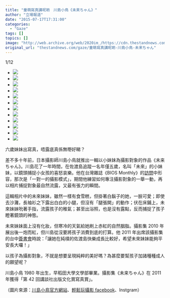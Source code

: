 ```yaml
---
title: "童萌寫真講呢啲　川島小鳥《未来ちゃん》"
author: "立場報道"
date: "2015-07-17T17:31:00"
categories:
  - "Gaze"
tags: []
topics: []
image: "http://web.archive.org/web/2020im_/https://cdn.thestandnews.com/media/photos/gallery/26/cache/004_s_xnjSp_300x200cropcenter.jpg"
original_url: "thestandnews.com/gaze/童萌寫真講呢啲-川島小鳥-未来ちゃん"
---
```

[](#)[](#)

[](#)1/12[](#)

*   ![](http://web.archive.org/web/2020im_/https://cdn.thestandnews.com/media/photos/gallery/26/cache/004_s_xnjSp_300x200cropcenter.jpg)
*   ![](http://web.archive.org/web/2020im_/https://cdn.thestandnews.com/media/photos/gallery/26/cache/photo1123_XVKv6_300x200cropcenter.jpg)
*   ![](http://web.archive.org/web/2020im_/https://cdn.thestandnews.com/media/photos/gallery/26/cache/9bf5d72094711e9253a19da6a92d52c5_n_BP68l_300x200cropcenter.jpg)
*   ![](http://web.archive.org/web/2020im_/https://cdn.thestandnews.com/media/photos/gallery/26/cache/47_wbRkk_300x200cropcenter.jpg)
*   ![](http://web.archive.org/web/2020im_/https://cdn.thestandnews.com/media/photos/gallery/26/cache/53bdbb6fc3de622cfa16a32c6d785242_Vchsg_300x200cropcenter.jpg)
*   ![](http://web.archive.org/web/2020im_/https://cdn.thestandnews.com/media/photos/gallery/26/cache/g2_Rm1x1_300x200cropcenter.jpeg)
*   ![](http://web.archive.org/web/2020im_/https://cdn.thestandnews.com/media/photos/gallery/26/cache/g4_IjrBq_300x200cropcenter.jpeg)
*   ![](http://web.archive.org/web/2020im_/https://cdn.thestandnews.com/media/photos/gallery/26/cache/img110828_87QTt_300x200cropcenter.jpg)
*   ![](http://web.archive.org/web/2020im_/https://cdn.thestandnews.com/media/photos/gallery/26/cache/nagoyaH1_fnSjR_300x200cropcenter.jpg)
*   ![](http://web.archive.org/web/2020im_/https://cdn.thestandnews.com/media/photos/gallery/26/cache/p1696059097_1YXWk_300x200cropcenter.jpg)
*   ![](http://web.archive.org/web/2020im_/https://cdn.thestandnews.com/media/photos/gallery/26/cache/photo_utr01_mUkdn_300x200cropcenter.jpg)
*   ![](http://web.archive.org/web/2020im_/https://cdn.thestandnews.com/media/photos/gallery/26/cache/pt110608_pSVD0_300x200cropcenter.jpg)

六歲妹妹出寫真，唔露底真係無嘢好睇？

差不多十年前，日本攝影師川島小鳥就推出一輯以小妹妹為攝影對象的作品《未来ちゃん》。川島花了一年時間，在佐渡島追蹤一名年僅五歲，名叫「未來」的小妹妹，以鏡頭捕捉小女孩的喜怒哀樂。他在台灣雜誌《BIOS Monthly》的[訪問](http://web.archive.org/web/20210629023249/http://www.biosmonthly.com/contactd.php?id=2804)中形容，那次是「一對一的攝影模式」，期間他練習如何專注攝影對象的一舉一動，再以相片捕捉對象最自然流露，又最有張力的瞬間。

這輯相片中的未來妹妹，雖然一樣有食雪糕，但掛著白鬍子的她，一臉可愛；即使去沙灘，長袖衫之下露出白白的小腿，但沒有「腿張開」的動作；伏在床鋪上，未來妹妹吮著手指，流露孩子的稚氣；甚至出浴照，也是沒有露點，反而捕捉了孩子瞪著鏡頭的神態。

未來妹妹面上沒有化妝，但寒冷的天氣給她刷上赤紅的自然胭脂。攝影集 2010 年展出後一炮而紅，但川島從沒要將孩子消費到底的打算。他 2011 年出席該攝影集的台中[簽書會](http://web.archive.org/web/20210629023249/http://umiumi99.pixnet.net/blog/post/99320440-%E5%B7%9D%E5%B3%B6%E5%B0%8F%E9%B3%A5%E7%9A%84%E3%80%8A%E6%9C%AA%E6%9D%A5%E3%81%A1%E3%82%83%E3%82%93%E3%80%8B%2B2011%E8%87%BA%E4%B8%AD%E7%B0%BD%E6%9B%B8%E6%9C%83-)時說：「讓她在純樸的佐渡島快樂成長比較好，希望未來妹妹能夠平安長大囉！」

以孩子為攝影對象，不就是想要呈現純粹的美好嗎？為甚麼要幫孩子加諸種種成人的願望呢？

川島小鳥 1980 年出生，早稻田大學文學部畢業。攝影集《未来ちゃん》在 2011 年獲得「第 42 回講談社出版文化賞寫真賞」。

（圖片來源：[川島小鳥官方網站](http://web.archive.org/web/20210629023249/http://www.kawashimakotori.com/)、[輕鬆玩攝影 facebook](http://web.archive.org/web/20210629023249/https://www.facebook.com/Photography.fans)、Instgram）